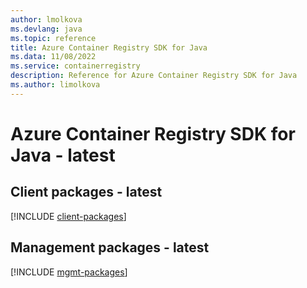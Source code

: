 ```yaml
---
author: lmolkova
ms.devlang: java
ms.topic: reference
title: Azure Container Registry SDK for Java
ms.data: 11/08/2022
ms.service: containerregistry
description: Reference for Azure Container Registry SDK for Java
ms.author: limolkova
---
```

# Azure Container Registry SDK for Java - latest

## Client packages - latest
[!INCLUDE [client-packages](container-registry-client-index.md)]
## Management packages - latest
[!INCLUDE [mgmt-packages](container-registry-mgmt-index.md)]